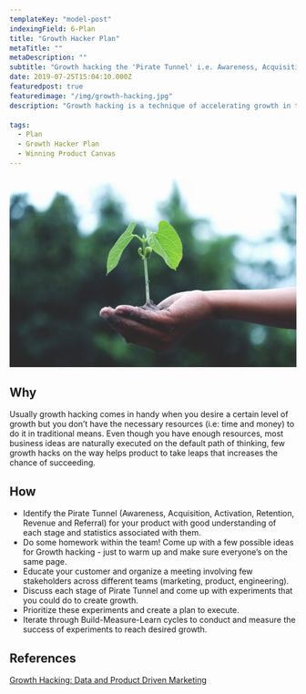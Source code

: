 ```yaml
---
templateKey: "model-post"
indexingField: 6-Plan
title: "Growth Hacker Plan"
metaTitle: ""
metaDescription: ""
subtitle: "Growth hacking the 'Pirate Tunnel' i.e. Awareness, Acquisition, Activation, Retention, Revenue and Referral (AAARRR!)"
date: 2019-07-25T15:04:10.000Z
featuredpost: true
featuredimage: "/img/growth-hacking.jpg"
description: "Growth hacking is a technique of accelerating growth in terms of target audience (i.e: Customers), beyond conventional means and pace of growth. Growth hacking is a result of collaborative power of many teams within your organization such as Marketing, Product, Engineering and Sales."

tags:
  - Plan
  - Growth Hacker Plan
  - Winning Product Canvas
---
```


![flavor wheel](/img/growth-hacking.jpg)

## Why
Usually growth hacking comes in handy when you desire a certain level of growth but you don’t have the necessary resources (i.e: time and money) to do it in traditional means.
Even though you have enough resources, most business ideas are naturally executed on the default path of thinking, few growth hacks on the way helps product to take leaps that increases the chance of succeeding.

## How

- Identify the Pirate Tunnel (Awareness, Acquisition, Activation, Retention, Revenue and Referral) for your product with good understanding of each stage and statistics associated with them.
- Do some homework within the team! Come up with a few possible ideas for Growth hacking - just to warm up and make sure everyone’s on the same page.
- Educate your customer and organize a meeting involving few stakeholders across different teams (marketing, product, engineering).
- Discuss each stage of Pirate Tunnel and come up with experiments that you could do to create growth.
- Prioritize these experiments and create a plan to execute.
- Iterate through Build-Measure-Learn cycles to conduct and measure the success of experiments to reach desired growth.

## References

[Growth Hacking: Data and Product Driven Marketing](https://www.youtube.com/watch?v=ajccEoAhfmc)
